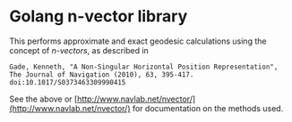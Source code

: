 # Golang n-vector library

This performs approximate and exact geodesic calculations using the concept of
*n-vectors*, as described in

    Gade, Kenneth, "A Non-Singular Horizontal Position Representation",
    The Journal of Navigation (2010), 63, 395-417.
    doi:10.1017/S0373463309990415

See the above or
[http://www.navlab.net/nvector/](http://www.navlab.net/nvector/) for
documentation on the methods used.
